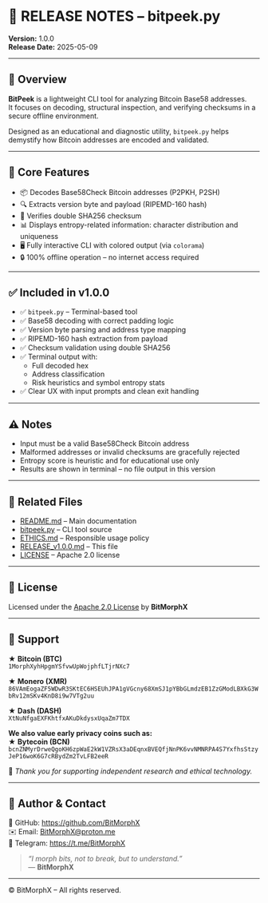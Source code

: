 # 📎 RELEASE NOTES – bitpeek.py  
**Version:** 1.0.0  
**Release Date:** 2025-05-09

---

## 🚀 Overview

**BitPeek** is a lightweight CLI tool for analyzing Bitcoin Base58 addresses.  
It focuses on decoding, structural inspection, and verifying checksums in a secure offline environment.

Designed as an educational and diagnostic utility, `bitpeek.py` helps demystify how Bitcoin addresses are encoded and validated.

---

## 🔧 Core Features

- 📦 Decodes Base58Check Bitcoin addresses (P2PKH, P2SH)  
- 🔍 Extracts version byte and payload (RIPEMD-160 hash)  
- 🧮 Verifies double SHA256 checksum  
- 📊 Displays entropy-related information: character distribution and uniqueness  
- 🖥️ Fully interactive CLI with colored output (via `colorama`)  
- 🔒 100% offline operation – no internet access required

---

## ✅ Included in v1.0.0

- ✅ `bitpeek.py` – Terminal-based tool  
- ✅ Base58 decoding with correct padding logic  
- ✅ Version byte parsing and address type mapping  
- ✅ RIPEMD-160 hash extraction from payload  
- ✅ Checksum validation using double SHA256  
- ✅ Terminal output with:
  - Full decoded hex
  - Address classification
  - Risk heuristics and symbol entropy stats
- ✅ Clear UX with input prompts and clean exit handling

---

## ⚠️ Notes

- Input must be a valid Base58Check Bitcoin address  
- Malformed addresses or invalid checksums are gracefully rejected  
- Entropy score is heuristic and for educational use only  
- Results are shown in terminal – no file output in this version

---

## 📌 Related Files

- [README.md](./README.md) – Main documentation  
- [bitpeek.py](./bitpeek.py) – CLI tool source  
- [ETHICS.md](./ETHICS.md) – Responsible usage policy  
- [RELEASE_v1.0.0.md](./RELEASE_v1.0.0.md) – This file  
- [LICENSE](./LICENSE) – Apache 2.0 license

---

## 📜 License  
Licensed under the [Apache 2.0 License](./LICENSE) by **BitMorphX**

---

## 🍱 Support

★ **Bitcoin (BTC)**  
`1MorphXyhHpgmYSfvwUpWojphfLTjrNXc7`

★ **Monero (XMR)**  
`86VAmEogaZF5WDwR3SKtEC6HSEUhJPA1gVGcny68XmSJ1pYBbGLmdzEB1ZzGModLBXkG3WbRv12mSKv4KnD8i9w7VTg2uu`

★ **Dash (DASH)**  
`XtNuNfgaEXFKhtfxAKuDkdysxUqaZm7TDX`

**We also value early privacy coins such as:**  
★ **Bytecoin (BCN)**  
`bcnZNMyrDrweQgoKH6zpWaE2kW1VZRsX3aDEqnxBVEQfjNnPK6vvNMNRPA4S7YxfhsStzyJeP16woK6G7cRBydZm2TvLFB2eeR`

🙏 *Thank you for supporting independent research and ethical technology.*

---

## 👤 Author & Contact

🔗 GitHub: https://github.com/BitMorphX  
✉️ Email: BitMorphX@proton.me  
💬 Telegram: https://t.me/BitMorphX

> _“I morph bits, not to break, but to understand.”_  
> — **BitMorphX**

---

© BitMorphX – All rights reserved.
